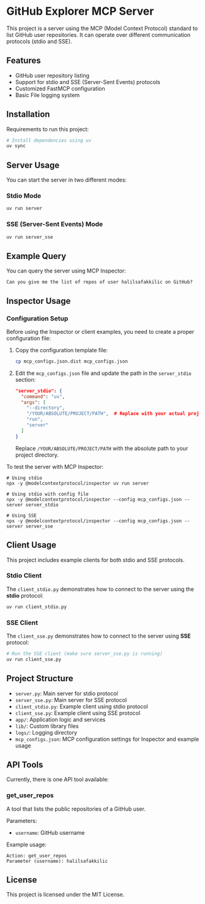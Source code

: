 # GitHub Explorer MCP Server

This project is a server using the MCP (Model Context Protocol) standard to list GitHub user repositories. It can operate over different communication protocols (stdio and SSE).

## Features

- GitHub user repository listing
- Support for stdio and SSE (Server-Sent Events) protocols
- Customized FastMCP configuration
- Basic File logging system

## Installation

Requirements to run this project:

```bash
# Install dependencies using uv
uv sync
```

## Server Usage

You can start the server in two different modes:

### Stdio Mode

```bash
uv run server
```

### SSE (Server-Sent Events) Mode

```bash
uv run server_sse
```

## Example Query

You can query the server using MCP Inspector:

```
Can you give me the list of repos of user halilsafakkilic on GitHub?
```

## Inspector Usage

### Configuration Setup

Before using the Inspector or client examples, you need to create a proper configuration file:

1. Copy the configuration template file:
   ```bash
   cp mcp_configs.json.dist mcp_configs.json
   ```

2. Edit the `mcp_configs.json` file and update the path in the `server_stdio` section:
   ```json
   "server_stdio": {
     "command": "uv",
     "args": [
       "--directory",
       "/YOUR/ABSOLUTE/PROJECT/PATH",  # Replace with your actual project path
       "run",
       "server"
     ]
   }
   ```
   Replace `/YOUR/ABSOLUTE/PROJECT/PATH` with the absolute path to your project directory.


To test the server with MCP Inspector:

```shell
# Using stdio
npx -y @modelcontextprotocol/inspector uv run server

# Using stdio with config file
npx -y @modelcontextprotocol/inspector --config mcp_configs.json --server server_stdio

# Using SSE
npx -y @modelcontextprotocol/inspector --config mcp_configs.json --server server_sse
```

## Client Usage

This project includes example clients for both stdio and SSE protocols.

### Stdio Client

The `client_stdio.py` demonstrates how to connect to the server using the **stdio** protocol:

```bash
uv run client_stdio.py
```

### SSE Client

The `client_sse.py` demonstrates how to connect to the server using **SSE** protocol:

```bash
# Run the SSE client (make sure server_sse.py is running)
uv run client_sse.py
```


## Project Structure

- `server.py`: Main server for stdio protocol
- `server_sse.py`: Main server for SSE protocol
- `client_stdio.py`: Example client using stdio protocol
- `client_sse.py`: Example client using SSE protocol
- `app/`: Application logic and services
- `lib/`: Custom library files
- `logs/`: Logging directory
- `mcp_configs.json`: MCP configuration settings for Inspector and example usage

## API Tools

Currently, there is one API tool available:

### get_user_repos

A tool that lists the public repositories of a GitHub user.

Parameters:
- `username`: GitHub username

Example usage:
```
Action: get_user_repos
Parameter (username): halilsafakkilic
```

## License

This project is licensed under the MIT License.


